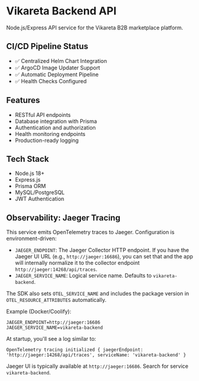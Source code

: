 # Vikareta Backend API

Node.js/Express API service for the Vikareta B2B marketplace platform.

## CI/CD Pipeline Status
- ✅ Centralized Helm Chart Integration
- ✅ ArgoCD Image Updater Support
- ✅ Automatic Deployment Pipeline
- ✅ Health Checks Configured

## Features
- RESTful API endpoints
- Database integration with Prisma
- Authentication and authorization
- Health monitoring endpoints
- Production-ready logging

## Tech Stack
- Node.js 18+
- Express.js
- Prisma ORM
- MySQL/PostgreSQL
- JWT Authentication

## Observability: Jaeger Tracing

This service emits OpenTelemetry traces to Jaeger. Configuration is environment-driven:

- `JAEGER_ENDPOINT`: The Jaeger Collector HTTP endpoint. If you have the Jaeger UI URL (e.g., `http://jaeger:16686`), you can set that and the app will internally normalize it to the collector endpoint `http://jaeger:14268/api/traces`.
- `JAEGER_SERVICE_NAME`: Logical service name. Defaults to `vikareta-backend`.

The SDK also sets `OTEL_SERVICE_NAME` and includes the package version in `OTEL_RESOURCE_ATTRIBUTES` automatically.

Example (Docker/Coolify):

```
JAEGER_ENDPOINT=http://jaeger:16686
JAEGER_SERVICE_NAME=vikareta-backend
```

At startup, you'll see a log similar to:

```
OpenTelemetry tracing initialized { jaegerEndpoint: 'http://jaeger:14268/api/traces', serviceName: 'vikareta-backend' }
```

Jaeger UI is typically available at `http://jaeger:16686`. Search for service `vikareta-backend`.
<!-- Build trigger: Sat Aug  9 23:35:00 IST 2025 -->
<!-- Force new Docker image build to test CI/CD pipeline -->
